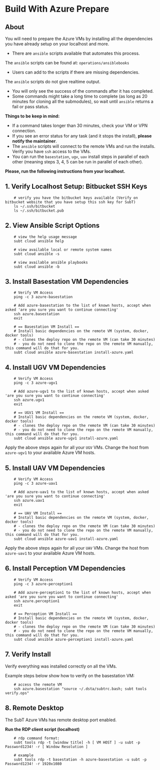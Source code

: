 # Build With Azure Prepare

## About

You will need to prepare the Azure VMs by installing all the dependencies you have already setup on your localhost and more.

- There are `ansible` scripts available that automates this process.

The `ansible` scripts can be found at: `operations/ansiblebooks`

- Users can add to the scripts if there are missing dependencies.

The `ansible` scripts do not give realtime output.

- You will only see the success of the commands after it has completed.
- Some commands might take a long time to complete (as long as 20 minutes for cloning all the submodules), so wait until `ansible` returns a fail or pass status.

**Things to be keep in mind:**

- If a command takes longer than 30 minutes, check your VM or VPN connection.
- If you see an error status for any task (and it stops the install), **please notify the maintainer**.
- The `ansible` scripts will connect to the remote VMs and run the installs. Verify you have `ssh` access to the VMs.
- You can run the `basestation`, `ugv`, `uav` install steps in parallel of each other (meaning steps 3, 4, 5 can be run in parallel of each other).

**Please, run the following instructions from your localhost.**

## 1. Verify Localhost Setup: Bitbucket SSH Keys

        # verify you have the bitbucket keys available (Verify on bitbucket website that you have setup this ssh key for SubT)
        ls ~/.ssh/bitbucket
        ls ~/.ssh/bitbucket.pub

## 2. View Ansible Script Options

        # view the help usage message
        subt cloud ansible help

        # view available local or remote system names
        subt cloud ansible -s

        # view available ansible playbooks
        subt cloud ansible -b

## 3. Install Basestation VM Dependencies

        # Verify VM Access
        ping -c 3 azure-basestation

        # Add azure-basestation to the list of known hosts, accept when asked 'are you sure you want to continue connecting'
        ssh azure.basestation
        exit

        # == Basestation VM Install ==
        # Install basic dependencies on the remote VM (system, docker, docker tools)
        # - clones the deploy repo on the remote VM (can take 30 minutes)
        # - you do not need to clone the repo on the remote VM manually, this command will do that for you.
        subt cloud ansible azure-basestation install-azure.yaml

## 4. Install UGV VM Dependencies

        # Verify VM Access
        ping -c 3 azure-ugv1

        # Add azure-ugv1 to the list of known hosts, accept when asked 'are you sure you want to continue connecting'
        ssh azure.ugv1
        exit

        # == UGV1 VM Install ==
        # Install basic dependencies on the remote VM (system, docker, docker tools)
        # - clones the deploy repo on the remote VM (can take 30 minutes)
        # - you do not need to clone the repo on the remote VM manually, this command will do that for you.
        subt cloud ansible azure-ugv1 install-azure.yaml

Apply the above steps again for all your `UGV` VMs. Change the host from `azure-ugv1` to your available Azure VM hosts.

## 5. Install UAV VM Dependencies

        # Verify VM Access
        ping -c 3 azure-uav1

        # Add azure-uav1 to the list of known hosts, accept when asked 'are you sure you want to continue connecting'
        ssh azure.uav1
        exit

        # == UAV VM Install ==
        # Install basic dependencies on the remote VM (system, docker, docker tools)
        # - clones the deploy repo on the remote VM (can take 30 minutes)
        # - you do not need to clone the repo on the remote VM manually, this command will do that for you.
        subt cloud ansible azure-uav1 install-azure.yaml

Apply the above steps again for all your `UAV` VMs. Change the host from `azure-uav1` to your available Azure VM hosts.

## 6. Install Perception VM Dependencies

        # Verify VM Access
        ping -c 3 azure-perception1

        # Add azure-perception1 to the list of known hosts, accept when asked 'are you sure you want to continue connecting'
        ssh azure.perception1
        exit

        # == Perception VM Install ==
        # Install basic dependencies on the remote VM (system, docker, docker tools)
        # - clones the deploy repo on the remote VM (can take 30 minutes)
        # - you do not need to clone the repo on the remote VM manually, this command will do that for you.
        subt cloud ansible azure-perception1 install-azure.yaml

## 7. Verify Install

Verify everything was installed correctly on all the VMs.

Example steps below show how to verify on the basestation VM:

        # access the remote VM
        ssh azure.basestation "source ~/.dsta/subtrc.bash; subt tools verify.ops"

## 8. Remote Desktop

The SubT Azure VMs has remote desktop port enabled.

**Run the RDP client script (localhost)**

        # rdp command format:
        subt tools rdp -t [window title] -h [ VM HOST ] -u subt -p Password1234! -r [ Window Resolution ]

        # example
        subt tools rdp -t basestation -h azure-basestation -u subt -p Password1234! -r 1920x1080
